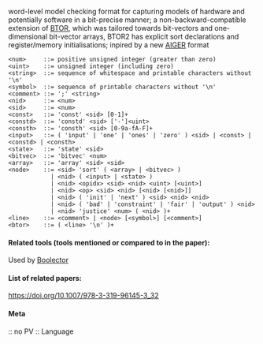 word-level model checking format for capturing models of hardware and potentially software in a bit-precise manner; a non-backward-compatible extension of [BTOR](BTOR.md), which was tailored towards bit-vectors and one-dimensional bit-vector arrays, BTOR2 has explicit sort declarations and register/memory initialisations; inpired by a new [AIGER](AIGER.md) format

```
<num>     ::= positive unsigned integer (greater than zero)
<uint>    ::= unsigned integer (including zero)
<string>  ::= sequence of whitespace and printable characters without '\n'
<symbol>  ::= sequence of printable characters without '\n'
<comment> ::= ';' <string>
<nid>     ::= <num>
<sid>     ::= <num>
<const>   ::= 'const' <sid> [0-1]+
<constd>  ::= 'constd' <sid> ['-']<uint>
<consth>  ::= 'consth' <sid> [0-9a-fA-F]+
<input>   ::= ( 'input' | 'one' | 'ones' | 'zero' ) <sid> | <const> | <constd> | <consth>
<state>   ::= 'state' <sid>
<bitvec>  ::= 'bitvec' <num>
<array>   ::= 'array' <sid> <sid>
<node>    ::= <sid> 'sort' ( <array> | <bitvec> )
            | <nid> ( <input> | <state> )
            | <nid> <opidx> <sid> <nid> <uint> [<uint>]
            | <nid> <op> <sid> <nid> [<nid> [<nid>]]
            | <nid> ( 'init' | 'next' ) <sid> <nid> <nid>
            | <nid> ( 'bad' | 'constraint' | 'fair' | 'output' ) <nid>
            | <nid> 'justice' <num> ( <nid> )+
<line>    ::= <comment> | <node> [<symbol>] [<comment>]
<btor>    ::= ( <line> '\n' )+ 
```

#### Related tools (tools mentioned or compared to in the paper):
Used by [Boolector](../Solvers/SMT/Boolector.md)

#### List of related papers:
https://doi.org/10.1007/978-3-319-96145-3_32

#### Meta
:: no PV
:: Language